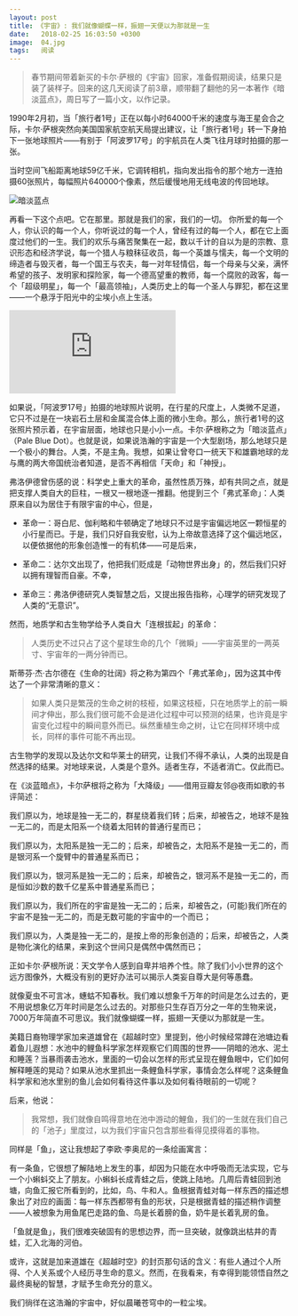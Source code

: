 ```yaml
---
layout: post
title: 《宇宙》: 我们就像蝴蝶一样，振翅一天便以为那就是一生
date:   2018-02-25 16:03:50 +0300
image:  04.jpg
tags:   阅读
---
```

> 春节期间带着新买的卡尔·萨根的《宇宙》回家，准备假期阅读，结果只是装了装样子。回来的这几天阅读了前3章，顺带翻了翻他的另一本著作《暗淡蓝点》，周日写了一篇小文，以作记录。

1990年2月初，当「旅行者1号」正在以每小时64000千米的速度与海王星会合之际，卡尔·萨根突然向美国国家航空航天局提出建议，让「旅行者1号」转一下身拍下一张地球照片——有别于「阿波罗17号」的宇航员在人类飞往月球时拍摄的那一张。

当时空间飞船距离地球59亿千米，它调转相机，指向发出指令的那个地方一连拍摄60张照片，每幅照片640000个像素，然后缓慢地用无线电波的传回地球。

![暗淡蓝点](https://i.loli.net/2019/12/15/KcoUdgX8Te94DuZ.jpg)

再看一下这个点吧。它在那里。那就是我们的家，我们的一切。 你所爱的每一个人，你认识的每一个人，你听说过的每一个人，曾经有过的每一个人，都在它上面度过他们的一生。我们的欢乐与痛苦聚集在一起，数以千计的自以为是的宗教、意识形态和经济学说，每一个猎人与粮秣征收员，每一个英雄与懦夫，每一个文明的缔造者与毁灭者，每一个国王与农夫，每一对年轻情侣，每一个母亲与父亲，满怀希望的孩子、发明家和探险家，每一个德高望重的教师，每一个腐败的政客，每一个「超级明星」，每一个「最高领袖」，人类历史上的每一个圣人与罪犯，都在这里——一个悬浮于阳光中的尘埃小点上生活。

<iframe frameborder="0" src="https://v.qq.com/txp/iframe/player.html?vid=g03793uwzfn" allowFullScreen="true"></iframe>

如果说，「阿波罗17号」拍摄的地球照片说明，在行星的尺度上，人类微不足道，它只不过是在一块岩石土层和金属混合体上面的微小生命。那么，旅行者1号的这张照片预示着，在宇宙层面，地球也只是小小一点。卡尔·萨根称之为「暗淡蓝点」（Pale Blue Dot）。也就是说，如果说浩瀚的宇宙是一个大型剧场，那么地球只是一个极小的舞台。人类，不是主角。我想，如果让曾夸口一统天下和雄霸地球的龙与鹰的两大帝国统治者知道，是否不再相信「天命」和「神授」。

弗洛伊德曾伤感的说：科学史上重大的革命，虽然性质万殊，却有共同之点，就是把支撑人类自大的巨柱，一根又一根地逐一推翻。他提到三个「弗式革命」：人类原来自以为居住于有限宇宙的中心，但是，

- 革命一：哥白尼、伽利略和牛顿确定了地球只不过是宇宙偏远地区一颗恒星的小行星而已。于是，我们只好自我安慰，认为上帝故意选择了这个偏远地区，以便依据他的形象创造惟一的有机体——可是后来，

- 革命二：达尔文出现了，他把我们贬成是「动物世界出身」的，然后我们只好以拥有理智而自豪。不幸，

- 革命三：弗洛伊德研究人类智慧之后，又提出报告指称，心理学的研究发现了人类的“无意识”。

然而，地质学和古生物学给予人类自大「连根拔起」的革命：

> 人类历史不过只占了这个星球生命的几个「微瞬」——宇宙英里的一两英寸、宇宙年的一两分钟而已。

斯蒂芬·杰·古尔德在《生命的壮阔》将之称为第四个「弗式革命」，因为这其中传达了一个非常清晰的意义：

> 如果人类只是繁茂的生命之树的枝桠，如果这枝桠，只在地质学上的前一瞬间才伸出，那么我们很可能不会是进化过程中可以预测的结果，也许竟是宇宙变化过程中的瞬间意外而已。纵然重植生命之树，让它在同样环境中成长，同样的事件可能不再出现。

古生物学的发现以及达尔文和华莱士的研究，让我们不得不承认，人类的出现是自然选择的结果。对地球来说，人类是个意外。适者生存，不适者消亡。仅此而已。

在《淡蓝暗点》，卡尔萨根将之称为「大降级」——借用豆瓣友邻@夜雨如歌的书评简述：

   我们原以为，地球是独一无二的，群星绕着我们转；后来，却被告之，地球不是独一无二的，而是太阳系一个绕着太阳转的普通行星而已；

   我们原以为，太阳系是独一无二的；后来，却被告之，太阳系不是独一无二的，而是银河系一个旋臂中的普通星系而已；

   我们原以为，银河系是独一无二的；后来，却被告之，银河系不是独一无二的，而是恒如沙数的数千亿星系中普通星系而已；

   我们原以为，我们所在的宇宙是独一无二的；后来，却被告之，(可能)我们所在的宇宙不是独一无二的，而是无数可能的宇宙中的一个而已；

   我们原以为，人类是独一无二的，是按上帝的形象创造的；后来，却被告之，人类是物化演化的结果，来到这个世间只是偶然中偶然而已；

正如卡尔·萨根所说：天文学令人感到自卑并培养个性。除了我们小小世界的这个远方图像外，大概没有别的更好办法可以揭示人类妄自尊大是何等愚蠢。

就像夏虫不可言冰，蟪蛄不知春秋。我们难以想象千万年的时间是怎么过去的，更不用说想象亿万年时间是怎么过去的。对那些只生存百万分之一年的生物来说，7000万年简直不可思议。我们就像蝴蝶一样，振翅一天便以为那就是一生。

美籍日裔物理学家加来道雄曾在《超越时空》里提到，他小时候经常蹲在池塘边看着鱼儿遐想：水池中的鲤鱼科学家怎样观察它们周围的世界——阴暗的池水、泥土和睡莲？当暴雨袭击池水，里面的一切会以怎样的形式呈现在鲤鱼眼中，它们如何解释睡莲的晃动？如果从池水里抓出一条鲤鱼科学家，事情会怎么样呢？这条鲤鱼科学家和池水里别的鱼儿会如何看待这件事以及如何看待眼前的一切呢？

后来，他说：

> 我常想，我们就像自鸣得意地在池中游动的鯉鱼，我们的一生就在我们自己的「池子」里度过，以为我们宇宙只包含那些看得见摸得着的事物。

同样是「鱼」，这让我想起了李欧·李奥尼的一条绘画寓言：

有一条鱼，它很想了解陆地上发生的事，却因为只能在水中呼吸而无法实现，它与一个小蝌蚪交上了朋友。小蝌蚪长成青蛙之后，使跳上陆地。几周后青蛙回到池塘，向鱼汇报它所看到的，比如，鸟、牛和人。鱼根据青蛙对每一样东西的描述想象出了对应的画面：每一样东西都带有鱼的形状，只是根据青蛙的描述稍作调整——人被想象为用鱼尾巴走路的鱼、鸟是长着膀的鱼，奶牛是长着乳房的鱼。

「鱼就是鱼」，我们很难突破固有的思想边界，而一旦突破，就像跳出枯井的青蛙，汇入北海的河伯。

或许，这就是加来道雄在《超越时空》的封页那句话的含义：有些人通过个人所得、个人关系或个人经历寻生命的意义。然而，在我看来，有幸得到能领悟自然之最终奥秘的智慧，才赋予生命充分的意义。

我们徜徉在这浩瀚的宇宙中，好似晨曦苍穹中的一粒尘埃。

